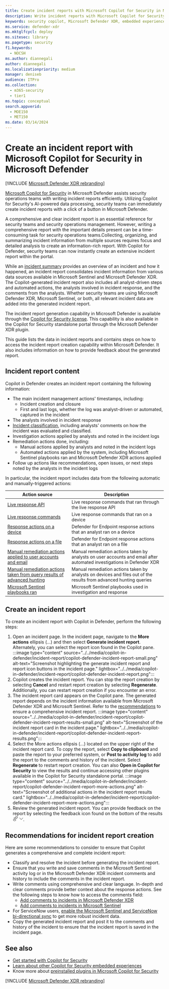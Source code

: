 ```yaml
---
title: Create incident reports with Microsoft Copilot for Security in Microsoft Defender
description: Write incident reports with Microsoft Copilot for Security in Microsoft Defender.
keywords: security copilot, Microsoft Defender XDR, embedded experience, incident report, script analyzer, script analysis, query assistant, m365, incident report, guided response, incident response playbooks, incident response, incident report creation, create report, create incident report, write incident report, write report, Microsoft Copilot for Security, Microsoft Defender, Copilot in Defender
ms.service: defender-xdr
ms.mktglfcycl: deploy
ms.sitesec: library
ms.pagetype: security
f1.keywords:
  - NOCSH
ms.author: diannegali
author: diannegali
ms.localizationpriority: medium
manager: deniseb
audience: ITPro
ms.collection:
  - m365-security
  - tier1
ms.topic: conceptual
search.appverid:
  - MOE150
  - MET150
ms.date: 03/14/2024
---
```


# Create an incident report with Microsoft Copilot for Security in Microsoft Defender

[!INCLUDE [Microsoft Defender XDR rebranding](../includes/microsoft-defender.md)]

[Microsoft Copilot for Security](/security-copilot/microsoft-security-copilot) in Microsoft Defender assists security operations teams with writing incident reports efficiently. Utilizing Copilot for Security's AI-powered data processing, security teams can immediately create incident reports with a click of a button in Microsoft Defender.

A comprehensive and clear incident report is an essential reference for security teams and security operations management. However, writing a comprehensive report with the important details present can be a time-consuming task for security operations teams.Collecting, organizing, and summarizing incident information from multiple sources requires focus and detailed analysis to create an information-rich report. With Copilot for Defender, security teams can now instantly create an extensive incident report within the portal.

While an [incident summary](security-copilot-m365d-incident-summary.md) provides an overview of an incident and how it happened, an incident report consolidates incident information from various data sources available in Microsoft Sentinel and Microsoft Defender XDR. The Copilot-generated incident report also includes all analyst-driven steps and automated actions, the analysts involved in incident response, and the comments from the analysts. Whether security teams are using Microsoft Defender XDR, Microsoft Sentinel, or both, all relevant incident data are added into the generated incident report.

The incident report generation capability in Microsoft Defender is available through the [Copilot for Security license](/security-copilot/faq-security-copilot). This capability is also available in the Copilot for Security standalone portal through the Microsoft Defender XDR plugin.

This guide lists the data in incident reports and contains steps on how to access the incident report creation capability within Microsoft Defender. It also includes information on how to provide feedback about the generated report.

## Incident report content

Copilot in Defender creates an incident report containing the following information:

- The main incident management actions' timestamps, including:
  - Incident creation and closure
  - First and last logs, whether the log was analyst-driven or automated, captured in the incident
- The analysts involved in incident response
- [Incident classification](manage-incidents.md#specify-the-classification), including analysts' comments on how the incident was evaluated and classified.
- Investigation actions applied by analysts and noted in the incident logs
- Remediation actions done, including:
  - Manual actions applied by analysts and noted in the incident logs
  - Automated actions applied by the system, including Microsoft Sentinel playbooks ran and Microsoft Defender XDR actions applied
- Follow up actions like recommendations, open issues, or next steps noted by the analysts in the incident logs

In particular, the incident report includes data from the following automatic and manually-triggered actions:

|Action source|Description|
|---|---|
|[Live response API](/microsoft-365/security/defender-endpoint/api/run-live-response)|Live response commands that ran through the live response API|
|[Live response commands](/microsoft-365/security/defender-endpoint/live-response)|Live response commands that ran on a device|
|[Response actions on a device](/microsoft-365/security/defender-endpoint/respond-machine-alerts)|Defender for Endpoint response actions that an analyst ran on a device|
|[Response actions on a file](/microsoft-365/security/defender-endpoint/respond-file-alerts)|Defender for Endpoint response actions that an analyst ran on a file|
|[Manual remediation actions applied to user accounts and email](m365d-remediation-actions.md#remediation-actions-that-are-taken-manually)|Manual remediation actions taken by analysts on user accounts and email after automated investigations in Defender XDR|
|[Manual remediation actions taken from query results of advanced hunting](advanced-hunting-take-action.md)|Manual remediation actions taken by analysts on devices and files out of the results from advanced hunting queries|
|[Microsoft Sentinel playbooks ran](/azure/sentinel/automate-responses-with-playbooks)|Microsoft Sentinel playbooks used in investigation and response|

## Create an incident report

To create an incident report with Copilot in Defender, perform the following steps:

1. Open an incident page. In the incident page, navigate to the **More actions** ellipsis (...) and then select **Generate incident report**. Alternately, you can select the report icon found in the Copilot pane.
   :::image type="content" source="../../media/copilot-in-defender/incident-report/copilot-defender-incident-report-small.png" alt-text="Screenshot highlighting the generate incident report and report icon buttons in the incident page." lightbox="../../media/copilot-in-defender/incident-report/copilot-defender-incident-report.png":::
2. Copilot creates the incident report. You can stop the report creation by selecting **Cancel** and restart report creation by selecting **Regenerate**. Additionally, you can restart report creation if you encounter an error.
3. The incident report card appears on the Copilot pane. The generated report depends on the incident information available from Microsoft Defender XDR and Microsoft Sentinel. Refer to the [recommendations](security-copilot-m365d-create-incident-report.md#recommendations-for-incident-report-creation) to ensure a comprehensive incident report.
   :::image type="content" source="../../media/copilot-in-defender/incident-report/copilot-defender-incident-report-results-small.png" alt-text="Screenshot of the incident report card in the incident page." lightbox="../../media/copilot-in-defender/incident-report/copilot-defender-incident-report-results.png":::
4. Select the More actions ellipsis (...) located on the upper right of the incident report card. To copy the report, select **Copy to clipboard** and paste the report to your preferred system, or **Post to activity log** to add the report to the comments and history of the incident. Select **Regenerate** to restart report creation. You can also **Open in Copilot for Security** to view the results and continue accessing other plugins available in the Copilot for Security standalone portal.
   :::image type="content" source="../../media/copilot-in-defender/incident-report/copilot-defender-incident-report-more-actions.png" alt-text="Screenshot of additional actions in the incident report results card." lightbox="../../media/copilot-in-defender/incident-report/copilot-defender-incident-report-more-actions.png"::: 
5. Review the generated incident report. You can provide feedback on the report by selecting the feedback icon found on the bottom of the results  ![Screenshot of the feedback icon for Copilot in Defender cards](../../media/copilot-in-defender/copilot-defender-feedback.png).

## Recommendations for incident report creation

Here are some recommendations to consider to ensure that Copilot generates a comprehensive and complete incident report:

- Classify and resolve the incident before generating the incident report.
- Ensure that you write and save comments in the Microsoft Sentinel activity log or in the Microsoft Defender XDR incident comments and history to include the comments in the incident report.
- Write comments using comprehensive and clear language. In-depth and clear comments provide better context about the response actions. See the following steps to know how to access the comments field:
  - [Add comments to incidents in Microsoft Defender XDR](manage-incidents.md#add-comments)
  - [Add comments to incidents in Microsoft Sentinel](/azure/sentinel/investigate-cases#comment-on-incidents)
- For ServiceNow users, [enable the Microsoft Sentinel and ServiceNow bi-directional sync](https://techcommunity.microsoft.com/t5/microsoft-sentinel-blog/what-s-new-introducing-microsoft-sentinel-solution-for/ba-p/3692840) to get more robust incident data.
- Copy the generated incident report and post it to the comments and history of the incident to ensure that the incident report is saved in the incident page.

## See also

- [Get started with Copilot for Security](/security-copilot/get-started-security-copilot)
- [Learn about other Copilot for Security embedded experiences](/security-copilot/experiences-security-copilot)
- Know more about [preinstalled plugins in Microsoft Copilot for Security](/security-copilot/manage-plugins#preinstalled-plugins)

[!INCLUDE [Microsoft Defender XDR rebranding](../../includes/defender-m3d-techcommunity.md)]

